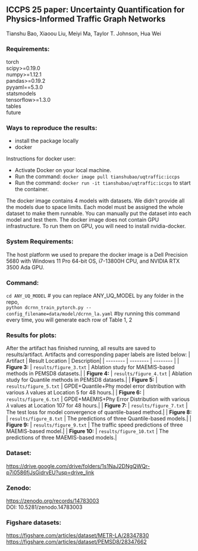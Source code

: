## **ICCPS 25 paper: Uncertainty Quantification for Physics-Informed Traffic Graph Networks**
Tianshu Bao, Xiaoou Liu, Meiyi Ma, Taylor T. Johnson, Hua Wei


### Requirements:
torch \
scipy>=0.19.0 \
numpy>=1.12.1 \
pandas>=0.19.2 \
pyyaml==5.3.0 \
statsmodels \
tensorflow>=1.3.0 \
tables \
future 


### Ways to reproduce the results: 
- install the package locally
- docker
  
Instructions for docker user:
- Activate Docker on your local machine. 
- Run the command: ``` docker image pull tianshubao/uqtraffic:iccps ``` 
- Run the command: ``` docker run -it tianshubao/uqtraffic:iccps ``` to start the container.  

The docker image contains 4 models with datasets. We didn't provide all the models due to space limits. Each model must be assigned the whole dataset to make them runnable. You can manually put the dataset into each model and test them. The docker image does not contain GPU infrastructure. To run them on GPU, you will need to install nvidia-docker. 

### System Requirements: 
The host platform we used to prepare the docker image is a Dell Precision 5680 with Windows 11 Pro 64-bit OS, i7-13800H CPU, and NVIDIA RTX 3500 Ada GPU.

### Command: 
```cd ANY_UQ_MODEL```            # you can replace ANY_UQ_MODEL by any folder in the repo,  \
```python dcrnn_train_pytorch.py --config_filename=data/model/dcrnn_la.yaml```    #by running this command every time, you will generate each row of Table 1, 2

### Results for plots: ###
After the artifact has finished running, all results are saved to results/artifact. Artifacts and corresponding paper labels are listed below:
| Artifact | Result Location | Description|
| -------- | -------- | -------- |
| **Figure 3:**    | `results/figure_3.txt` | Ablation study for MAEMIS-based methods in PEMSD8 datasets.|
| **Figure 4:**    | `results/figure_4.txt` | Ablation study for Quantile methods in PEMSD8 datasets.|
| **Figure 5:**    | `results/figure_5.txt` | GPDE+Quantile+Phy model error distribution with various 𝜆 values at Location 5 for 48 hours.|
| **Figure 6:**    | `results/figure_6.txt` | GPDE+MAEMIS+Phy Error Distribution with various 𝜆 values at Location 107 for 48 hours.|
| **Figure 7:**    | `results/figure_7.txt` | The test loss for model convergence of quantile-based method.|
| **Figure 8:**    | `results/figure_8.txt` | The predictions of three Quantile-based models.|
| **Figure 9:**    | `results/figure_9.txt` | The traffic speed predictions of three MAEMIS-based model.|
| **Figure 10:**   | `results/figure_10.txt` | The predictions of three MAEMIS-based models.|

### Dataset: 
https://drive.google.com/drive/folders/1s1NaJ2DNgQWQr-p7i0586fjJsGidrvEU?usp=drive_link

### Zenodo: 
https://zenodo.org/records/14783003 \
DOI: 10.5281/zenodo.14783003

### Figshare datasets:
https://figshare.com/articles/dataset/METR-LA/28347830 \
https://figshare.com/articles/dataset/PEMSD8/28347662
